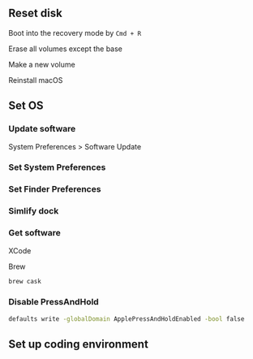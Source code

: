 ## Reset disk

Boot into the recovery mode by `Cmd + R`

Erase all volumes except the base

Make a new volume

Reinstall macOS

## Set OS

### Update software

System Preferences > Software Update

### Set System Preferences

### Set Finder Preferences

### Simlify dock

### Get software

XCode

Brew

```sh
brew cask
```

### Disable PressAndHold

```sh
defaults write -globalDomain ApplePressAndHoldEnabled -bool false
```

## Set up coding environment
